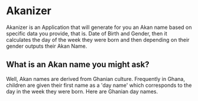 # Akanizer

Akanizer is an Application that will generate for you an Akan name based on specific data you provide, that is. Date of Birth and Gender, then it calculates the day of the week they were born and then depending on their gender outputs their Akan Name. 

## What is an Akan name you might ask?

Well, Akan names are derived from Ghanian culture. Frequently in Ghana, children are given their first name as a 'day name' which corresponds to the day in the week they were born. Here are Ghanian day names.
